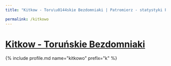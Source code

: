 ```yaml
---
title: "Kitkow - Toru\u0144skie Bezdomniaki | Patromierz - statystyki Patronite.pl"

permalink: /kitkowo
---
```


# [Kitkow - Toruńskie Bezdomniaki](https://patronite.pl/kitkowo)

{% include profile.md name="kitkowo" prefix="k" %}
